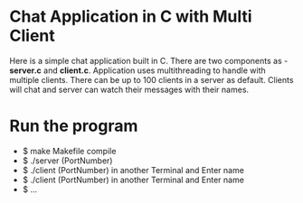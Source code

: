 # Chat Application in C with Multi Client

Here is a simple chat application built in C. There are two components as - <b>server.c</b> and <b>client.c</b>. Application uses multithreading to handle with multiple clients. There can be up to 100 clients in a server as default. Clients will chat and server can watch their messages with their names. 

# Run the program
- $ make Makefile compile
- $ ./server (PortNumber)
- $ ./client (PortNumber) in another Terminal and Enter name 
- $ ./client (PortNumber) in another Terminal and Enter name 
- $ ...
